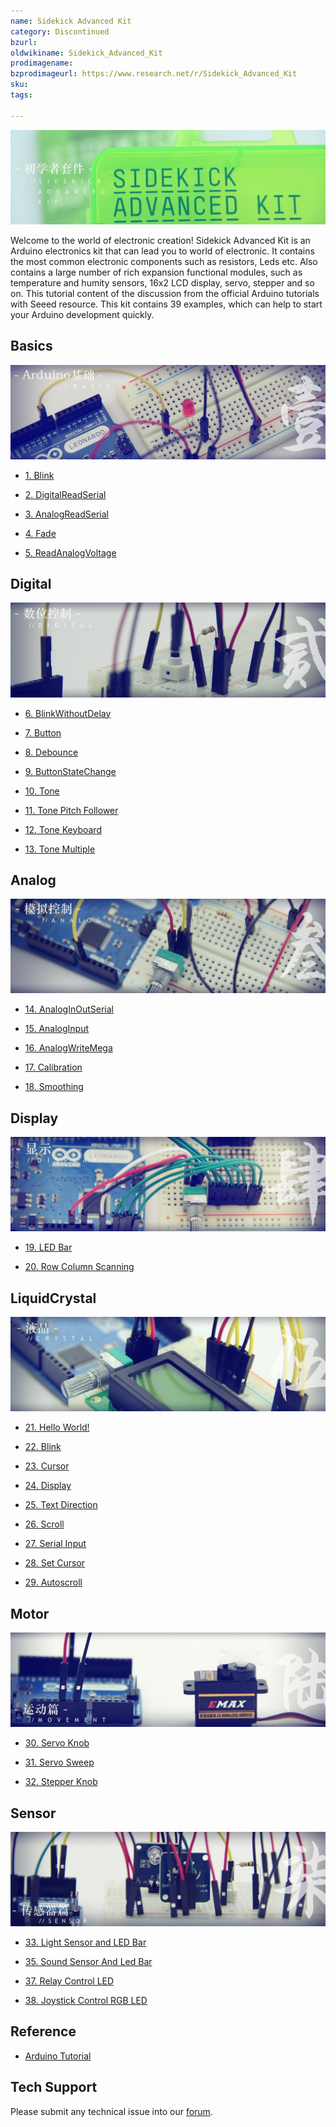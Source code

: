 ```yaml
---
name: Sidekick Advanced Kit‏‎
category: Discontinued
bzurl:
oldwikiname: Sidekick_Advanced_Kit‏‎
prodimagename:
bzprodimageurl: https://www.research.net/r/Sidekick_Advanced_Kit
sku:
tags:

---
```


![](https://github.com/SeeedDocument/Sidekick_Advanced_Kit/raw/master/img/SKP-0.jpg)

Welcome to the world of electronic creation! Sidekick Advanced Kit is an Arduino electronics kit that can lead you to world of electronic. It contains the most common electronic components such as resistors, Leds etc. Also contains a large number of rich expansion functional modules, such as temperature and humity sensors, 16x2 LCD display, servo, stepper and so on. This tutorial content of the discussion from the official Arduino tutorials with Seeed resource. This kit contains 39 examples, which can help to start your Arduino development quickly.

##   Basics


![](https://github.com/SeeedDocument/Sidekick_Advanced_Kit/raw/master/img/SKP-1.jpg)


*   [1. Blink](http://arduino.cc/en/Tutorial/Blink)

*   [2. DigitalReadSerial](http://arduino.cc/en/Tutorial/DigitalReadSerial)

*   [3. AnalogReadSerial](http://arduino.cc/en/Tutorial/AnalogReadSerial)

*   [4. Fade](http://arduino.cc/en/Tutorial/Fade)

*   [5. ReadAnalogVoltage](http://arduino.cc/en/Tutorial/ReadAnalogVoltage)

##   Digital


![](https://github.com/SeeedDocument/Sidekick_Advanced_Kit/raw/master/img/SKP-2.jpg)

*   [6. BlinkWithoutDelay](http://arduino.cc/en/Tutorial/BlinkWithoutDelay)

*   [7. Button](http://arduino.cc/en/Tutorial/Button)

*   [8. Debounce](http://arduino.cc/en/Tutorial/Debounce)

*   [9. ButtonStateChange](http://arduino.cc/en/Tutorial/ButtonStateChange)

*   [10. Tone](http://arduino.cc/en/Tutorial/Tone)

*   [11. Tone Pitch Follower](http://arduino.cc/en/Tutorial/Tone2)

*   [12. Tone Keyboard](http://arduino.cc/en/Tutorial/Tone3)

*   [13. Tone Multiple](http://arduino.cc/en/Tutorial/Tone4)

##   Analog

![](https://github.com/SeeedDocument/Sidekick_Advanced_Kit/raw/master/img/SKP-3.jpg)

*   [14. AnalogInOutSerial](http://arduino.cc/en/Tutorial/AnalogInOutSerial)

*   [15. AnalogInput](http://arduino.cc/en/Tutorial/AnalogInput)

*   [16. AnalogWriteMega](http://arduino.cc/en/Tutorial/AnalogWriteMega)

*   [17. Calibration](http://arduino.cc/en/Tutorial/Calibration)

*   [18. Smoothing](http://arduino.cc/en/Tutorial/Smoothing)

##   Display

![](https://github.com/SeeedDocument/Sidekick_Advanced_Kit/raw/master/img/SKP-4.jpg)


*   [19. LED Bar](http://arduino.cc/en/Tutorial/BarGraph)

*   [20. Row Column Scanning](http://arduino.cc/en/Tutorial/RowColumnScanning)

##   LiquidCrystal

![](https://github.com/SeeedDocument/Sidekick_Advanced_Kit/raw/master/img/SKP-5.jpg)


*   [21. Hello World!](http://arduino.cc/en/Tutorial/LiquidCrystal)

*   [22. Blink](http://arduino.cc/en/Tutorial/LiquidCrystalBlink)

*   [23. Cursor](http://arduino.cc/en/Tutorial/LiquidCrystalCursor)

*   [24. Display](http://arduino.cc/en/Tutorial/LiquidCrystalDisplay)

*   [25. Text Direction](http://arduino.cc/en/Tutorial/LiquidCrystalTextDirection)

*   [26. Scroll](http://arduino.cc/en/Tutorial/LiquidCrystalScroll)

*   [27. Serial Input](http://arduino.cc/en/Tutorial/LiquidCrystalSerial)

*   [28. Set Cursor](http://arduino.cc/en/Tutorial/LiquidCrystalSetCursor)

*   [29. Autoscroll](http://arduino.cc/en/Tutorial/LiquidCrystalAutoscroll)

##   Motor

![](https://github.com/SeeedDocument/Sidekick_Advanced_Kit/raw/master/img/SKP-6.jpg)


*   [30. Servo Knob](http://arduino.cc/en/Tutorial/Knob)

*   [31. Servo Sweep](http://arduino.cc/en/Tutorial/Sweep)

*   [32. Stepper Knob](http://arduino.cc/en/Tutorial/MotorKnob)

##   Sensor

![](https://github.com/SeeedDocument/Sidekick_Advanced_Kit/raw/master/img/SKP-7.jpg)


*   [33. Light Sensor and LED Bar](https://seeeddoc.github.io/Light_Sensor_and_LED_Bar/)



*   [35. Sound Sensor And Led Bar](https://seeeddoc.github.io/Sound_Sensor_And_LED_Bar/)


*   [37. Relay Control LED](https://seeeddoc.github.io/Relay_Control_LED/)

*   [38. Joystick Control RGB LED](https://seeeddoc.github.io/Joystick_Control_RGB_Led/)


##   Reference

*   [Arduino Tutorial](http://arduino.cc/en/Tutorial/HomePage)

## Tech Support
Please submit any technical issue into our [forum](http://forum.seeedstudio.com/). 